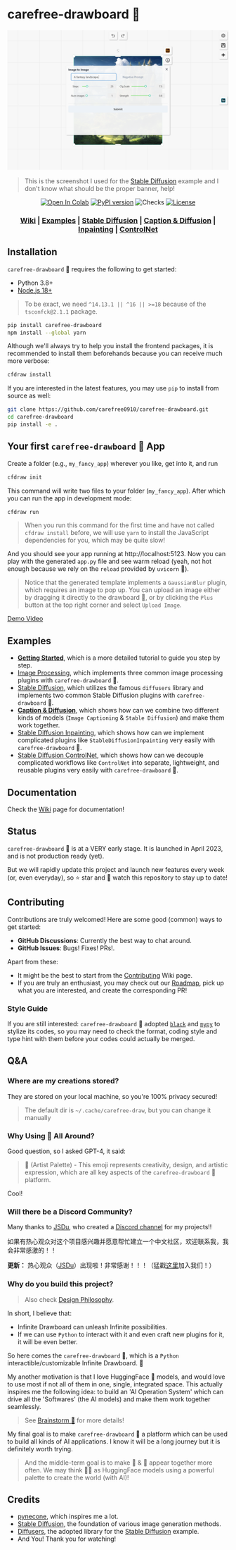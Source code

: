 # carefree-drawboard 🎨

![Stable Diffusion](examples/assets/stable-diffusion.png)

> This is the screenshot I used for the [Stable Diffusion](https://github.com/carefree0910/carefree-drawboard/tree/dev/examples/stable_diffusion) example and I don't know what should be the proper banner, help!

<div align="center">

[![Open In Colab](https://colab.research.google.com/assets/colab-badge.svg)](https://colab.research.google.com/github/carefree0910/carefree-drawboard/blob/dev/examples/server.ipynb)
[![PyPI version](https://badge.fury.io/py/carefree-drawboard.svg)](https://badge.fury.io/py/carefree-drawboard.svg)
![Checks](https://github.com/carefree0910/carefree-drawboard/actions/workflows/checks.yml/badge.svg)
[![License](https://img.shields.io/badge/License-Apache_2.0-yellowgreen.svg)](https://opensource.org/licenses/Apache-2.0)

### [Wiki](https://github.com/carefree0910/carefree-drawboard/wiki) | [Examples](https://github.com/carefree0910/carefree-drawboard/tree/dev/examples) | [Stable Diffusion](https://github.com/carefree0910/carefree-drawboard/tree/dev/examples/stable_diffusion) | [Caption & Diffusion](https://github.com/carefree0910/carefree-drawboard/tree/dev/examples/caption_and_diffusion) | [Inpainting](https://github.com/carefree0910/carefree-drawboard/tree/dev/examples/stable_diffusion_inpainting) | [ControlNet](https://github.com/carefree0910/carefree-drawboard/tree/dev/examples/stable_diffusion_controlnet)

<div align="left">

## Installation

`carefree-drawboard` 🎨 requires the following to get started:

* Python 3.8+
* [Node.js 18+](https://nodejs.org/en/)

> To be exact, we need `^14.13.1 || ^16 || >=18` because of the `tsconfck@2.1.1` package.

```bash
pip install carefree-drawboard
npm install --global yarn
```

Although we'll always try to help you install the frontend packages, it is recommended to install them beforehands because you can receive much more verbose:

```bash
cfdraw install
```

If you are interested in the latest features, you may use `pip` to install from source as well:

```bash
git clone https://github.com/carefree0910/carefree-drawboard.git
cd carefree-drawboard
pip install -e .
```

## Your first `carefree-drawboard` 🎨 App

Create a folder (e.g., `my_fancy_app`) wherever you like, get into it, and run

```bash
cfdraw init
```

This command will write two files to your folder (`my_fancy_app`). After which you can run the app in development mode:

```bash
cfdraw run
```

> When you run this command for the first time and have not called `cfdraw install` before, we will use `yarn` to install the JavaScript dependencies for you, which may be quite slow!

And you should see your app running at http://localhost:5123. Now you can play with the generated `app.py` file and see warm reload (yeah, not hot enough because we rely on the `reload` provided by `uvicorn` 🤣).

> Notice that the generated template implements a `GaussianBlur` plugin, which requires an image to pop up. You can upload an image either by dragging it directly to the drawboard 🎨, or by clicking the `Plus` button at the top right corner and select `Upload Image`.

[Demo Video](https://user-images.githubusercontent.com/15677328/232184463-627c2cd7-728a-49ce-93c6-7c878edc27b9.mp4)

## Examples

* [**Getting Started**](https://github.com/carefree0910/carefree-drawboard/wiki/Getting-Started), which is a more detailed tutorial to guide you step by step.
* [Image Processing](https://github.com/carefree0910/carefree-drawboard/tree/dev/examples/image_processing), which implements three common image processing plugins with `carefree-drawboard` 🎨.
* [Stable Diffusion](https://github.com/carefree0910/carefree-drawboard/tree/dev/examples/stable_diffusion), which utilizes the famous `diffusers` library and implements two common Stable Diffusion plugins with `carefree-drawboard` 🎨.
* [**Caption & Diffusion**](https://github.com/carefree0910/carefree-drawboard/tree/dev/examples/caption_and_diffusion), which shows how can we combine two different kinds of models (`Image Captioning` & `Stable Diffusion`) and make them work together.
* [Stable Diffusion Inpainting](https://github.com/carefree0910/carefree-drawboard/tree/dev/examples/stable_diffusion_inpainting), which shows how can we implement complicated plugins like `StableDiffusionInpainting` very easily with `carefree-drawboard` 🎨.
* [Stable Diffusion ControlNet](https://github.com/carefree0910/carefree-drawboard/tree/dev/examples/stable_diffusion_controlnet), which shows how can we decouple complicated workflows like `ControlNet` into separate, lightweight, and reusable plugins very easily with `carefree-drawboard` 🎨.

## Documentation

Check the [Wiki](https://github.com/carefree0910/carefree-drawboard/wiki) page for documentation!

## Status

`carefree-drawboard` 🎨 is at a VERY early stage. It is launched in April 2023, and is not production ready (yet).

But we will rapidly update this project and launch new features every week (or, even everyday), so ⭐ star and 👀 watch this repository to stay up to date!

## Contributing

Contributions are truly welcomed! Here are some good (common) ways to get started:

* **GitHub Discussions**: Currently the best way to chat around.
* **GitHub Issues**: Bugs! Fixes! PRs!.

Apart from these:
* It might be the best to start from the [Contributing](https://github.com/carefree0910/carefree-drawboard/wiki/Contributing) Wiki page.
* If you are truly an enthusiast, you may check out our [Roadmap](https://github.com/carefree0910/carefree-drawboard/wiki/Roadmap), pick up what you are interested, and create the corresponding PR!

### Style Guide

If you are still interested: `carefree-drawboard` 🎨 adopted [`black`](https://github.com/psf/black) and [`mypy`](https://github.com/python/mypy) to stylize its codes, so you may need to check the format, coding style and type hint with them before your codes could actually be merged.

## Q&A

### Where are my creations stored?

They are stored on your local machine, so you're 100% privacy secured!

> The default dir is `~/.cache/carefree-draw`, but you can change it manually 

### Why Using 🎨 All Around?

Good question, so I asked GPT-4, it said:

> 🎨 (Artist Palette) - This emoji represents creativity, design, and artistic expression, which are all key aspects of the `carefree-drawboard` 🎨 platform.

Cool!

### Will there be a Discord Community?

Many thanks to [JSDu](https://github.com/JamesBonddu), who created a [Discord channel](https://discord.gg/UkfpFFmNd2) for my projects!!

如果有热心观众对这个项目感兴趣并愿意帮忙建立一个中文社区，欢迎联系我，我会非常感激的！！

**更新：** 热心观众（[JSDu](https://github.com/JamesBonddu)）出现啦！非常感谢！！！（猛戳[这里](https://discord.gg/UkfpFFmNd2)加入我们！）

### Why do you build this project?

> Also check [Design Philosophy](https://github.com/carefree0910/carefree-drawboard/wiki/Design-Philosophy).

In short, I believe that:
* Infinite Drawboard can unleash Infinite possibilities.
* If we can use `Python` to interact with it and even craft new plugins for it, it will be even better.

So here comes the `carefree-drawboard` 🎨, which is a `Python` interactible/customizable Infinite Drawboard. 🎉

My another motivation is that I love HuggingFace 🤗 models, and would love to use most if not all of them in one, single, integrated space. This actually inspires me the following idea: to build an 'AI Operation System' which can drive all the 'Softwares' (the AI models) and make them work together seamlessly.

> See [Brainstorm 🧠](https://github.com/carefree0910/carefree-drawboard/wiki/Brainstorm-%F0%9F%A7%A0) for more details!

My final goal is to make `carefree-drawboard` 🎨 a platform which can be used to build all kinds of AI applications. I know it will be a long journey but it is definitely worth trying.

> And the middle-term goal is to make 🤗 & 🎨 appear together more often. We may think 🤗🎨 as HuggingFace models using a powerful palette to create the world (with AI)!

## Credits

- [pynecone](https://github.com/pynecone-io/pynecone), which inspires me a lot.
- [Stable Diffusion](https://github.com/CompVis/stable-diffusion), the foundation of various image generation methods.
- [Diffusers](https://github.com/huggingface/diffusers), the adopted library for the [Stable Diffusion](https://github.com/carefree0910/carefree-drawboard/tree/dev/examples/stable_diffusion) example.
- And You! Thank you for watching!
